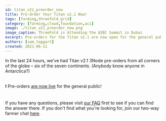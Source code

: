```yaml
---
id: titan_v21_preorder_now
title: Pre-Order Your Titan v2.1 Now!
tags: [farming,threefold_grid]
category: [farming,cloud,foundation,aci]
image: ./titan_v21_preorder_now.png
image_caption: ThreeFold is Attending the AIBC Summit in Dubai
excerpt: Pre-orders for the Titan v2.1 are now open for the general public!
authors: [sam_taggart]
created: 2021-06-11
---
```


In the last 24 hours, we've had Titan v2.1 3Node pre-orders from all corners of the globe – six of the seven continents. (Anybody know anyone in Antarctica?)
<br/>
<br/>

❗️ Pre-orders [are now live](https://pre-order.threefold.tech/) for the general public!
<br/>
<br/>

If you have any questions, please visit [our FAQ](https://forum.threefold.io/t/nodeshop-pre-order-faq/853) first to see if you can find the answer there. If you don't find what you're looking for, join our two-way farmer chat [here](https://t.me/threefoldfarmers).
